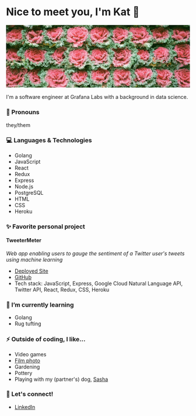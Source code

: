 # Nice to meet you, I'm Kat :dizzy:

<img src="/public/cabbages.jpg" alt="Wall of cabbages in Shanghai, China" id="cabbages"/>

I'm a software engineer at Grafana Labs with a background in data science.

### :blossom: Pronouns
they/them

### :computer: Languages & Technologies
* Golang
* JavaScript
* React 
* Redux 
* Express
* Node.js
* PostgreSQL
* HTML
* CSS
* Heroku

### :sparkles: Favorite personal project
#### TweeterMeter
*Web app enabling users to gauge the sentiment of a Twitter user's tweets using machine learning*
* [Deployed Site](https://tweetermeter.herokuapp.com/)
* [GitHub](https://github.com/yangkb09/TweeterMeter)
* Tech stack: JavaScript, Express, Google Cloud Natural Language API, Twitter API, React, Redux, CSS, Heroku

### 🔭 I’m currently learning
* Golang
* Rug tufting

### :zap: Outside of coding, I like...
* Video games
* [Film photo](https://photos.app.goo.gl/u1BFwkHdZuSideYF6)
* Gardening
* Pottery
* Playing with my (partner's) dog, [Sasha](https://photos.app.goo.gl/egZCirMfkPbbGYCU8)

### :email: Let's connect!
* [LinkedIn](https://www.linkedin.com/in/yangkb09/)
